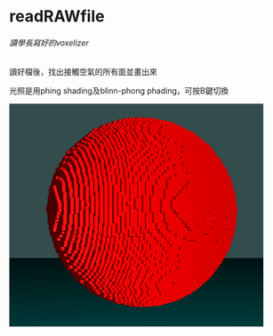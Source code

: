 # readRAWfile

###### 讀學長寫好的voxelizer ######

讀好檔後，找出接觸空氣的所有面並畫出來

光照是用phing shading及blinn-phong phading，可按B鍵切換


![](./image/start.png)